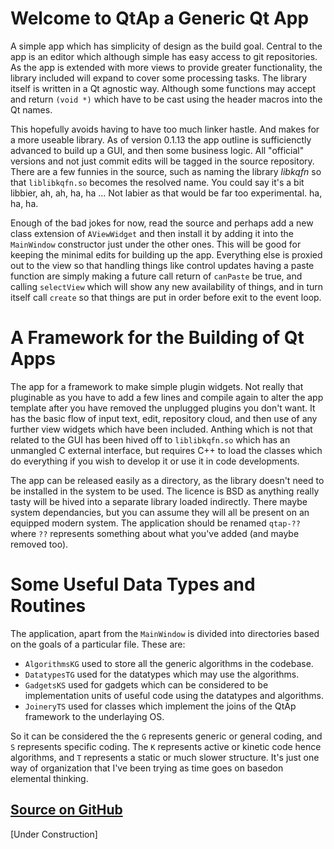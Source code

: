 # Welcome to QtAp a Generic Qt App

A simple app which has simplicity of design as the build goal. Central to the app is an editor which although simple
has easy access to git repositories. As the app is extended with more views to provide greater functionality, the
library included will expand to cover some processing tasks. The library itself is written in a Qt agnostic way.
Although some functions may accept and return `(void *)` which have to be cast using the header macros into the Qt names.

This hopefully avoids having to have too much linker hastle. And makes for a more useable library. As of version 0.1.13
the app outline is sufficienctly advanced to build up a GUI, and then some business logic. All "official" versions and
not just commit edits will be tagged in the source repository. There are a few funnies in the source, such as naming
the library *libkqfn* so that `liblibkqfn.so` becomes the resolved name. You could say it's a bit libbier, ah, ah,
ha, ha ... Not labier as that would be far too experimental. ha, ha, ha.

Enough of the bad jokes for now, read the source and perhaps add a new class extension of `AViewWidget` and then
install it by adding it into the `MainWindow` constructor just under the other ones. This will be good for keeping
the minimal edits for building up the app. Everything else is proxied out to the view so that handling things like
control updates having a paste function are simply making a future call return of `canPaste` be true, and calling
`selectView` which will show any new availability of things, and in turn itself call `create` so that things are
put in order before exit to the event loop.

# A Framework for the Building of Qt Apps

The app for a framework to make simple plugin widgets. Not really that pluginable as you have to add a few lines and
compile again to alter the app template after you have removed the unplugged plugins you don't want. It has the basic
flow of input text, edit, repository cloud, and then use of any further view widgets which have been included. Anthing
which is not that related to the GUI has been hived off to `liblibkqfn.so` which has an unmangled C external interface,
but requires C++ to load the classes which do everything if you wish to develop it or use it in code developments.

The app can be released easily as a directory, as the library doesn't need to be installed in the system to be used.
The licence is BSD as anything really tasty will be hived into a separate library loaded indirectly. There maybe system
dependancies, but you can assume they will all be present on an equipped modern system. The application should be
renamed `qtap-??` where `??` represents something about what you've added (and maybe removed too).

# Some Useful Data Types and Routines

The application, apart from the `MainWindow` is divided into directories based on the goals of a particular file. These are:

* `AlgorithmsKG` used to store all the generic algorithms in the codebase.
* `DatatypesTG` used for the datatypes which may use the algorithms.
* `GadgetsKS` used for gadgets which can be considered to be implementation units of useful code using the datatypes
and algorithms.
* `JoineryTS` used for classes which implement the joins of the QtAp framework to the underlaying OS.

So it can be considered the the `G` represents generic or general coding, and `S` represents specific coding. The `K`
represents active or kinetic code hence algorithms, and `T` represents a static or much slower structure. It's just one way
of organization that I've been trying as time goes on basedon elemental thinking.

## [Source on GitHub](https://github.com/jackokring/qtap)

[Under Construction]
